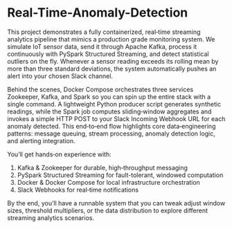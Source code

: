 # Real-Time-Anomaly-Detection


This project demonstrates a fully containerized, real‑time streaming analytics pipeline that mimics a production grade monitoring system. We simulate IoT sensor data, send it through Apache Kafka, process it continuously with PySpark Structured Streaming, and detect statistical outliers on the fly. Whenever a sensor reading exceeds its rolling mean by more than three standard deviations, the system automatically pushes an alert into your chosen Slack channel.

Behind the scenes, Docker Compose orchestrates three services Zookeeper, Kafka, and Spark so you can spin up the entire stack with a single command. A lightweight Python producer script generates synthetic readings, while the Spark job computes sliding‐window aggregates and invokes a simple HTTP POST to your Slack Incoming Webhook URL for each anomaly detected. This end‑to‑end flow highlights core data‑engineering patterns: message queuing, stream processing, anomaly detection logic, and alerting integration.

You’ll get hands‑on experience with:
1. Kafka & Zookeeper for durable, high‑throughput messaging
2. PySpark Structured Streaming for fault-tolerant, windowed computation
3. Docker & Docker Compose for local infrastructure orchestration
4. Slack Webhooks for real‑time notifications

By the end, you’ll have a runnable system that you can tweak adjust window sizes, threshold multipliers, or the data distribution to explore different streaming analytics scenarios.



